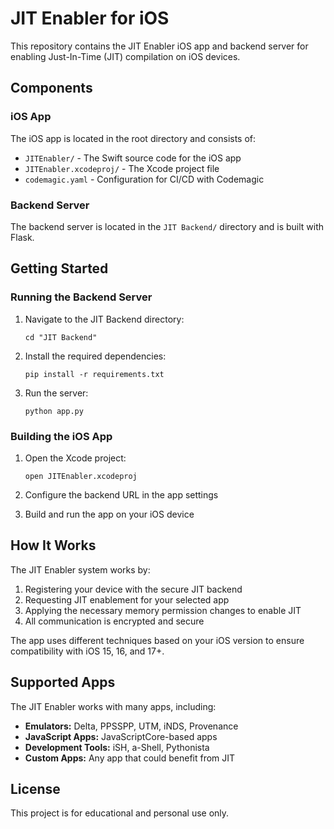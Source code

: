 # JIT Enabler for iOS

This repository contains the JIT Enabler iOS app and backend server for enabling Just-In-Time (JIT) compilation on iOS devices.

## Components

### iOS App

The iOS app is located in the root directory and consists of:

- `JITEnabler/` - The Swift source code for the iOS app
- `JITEnabler.xcodeproj/` - The Xcode project file
- `codemagic.yaml` - Configuration for CI/CD with Codemagic

### Backend Server

The backend server is located in the `JIT Backend/` directory and is built with Flask.

## Getting Started

### Running the Backend Server

1. Navigate to the JIT Backend directory:
   ```
   cd "JIT Backend"
   ```

2. Install the required dependencies:
   ```
   pip install -r requirements.txt
   ```

3. Run the server:
   ```
   python app.py
   ```

### Building the iOS App

1. Open the Xcode project:
   ```
   open JITEnabler.xcodeproj
   ```

2. Configure the backend URL in the app settings
3. Build and run the app on your iOS device

## How It Works

The JIT Enabler system works by:

1. Registering your device with the secure JIT backend
2. Requesting JIT enablement for your selected app
3. Applying the necessary memory permission changes to enable JIT
4. All communication is encrypted and secure

The app uses different techniques based on your iOS version to ensure compatibility with iOS 15, 16, and 17+.

## Supported Apps

The JIT Enabler works with many apps, including:

- **Emulators:** Delta, PPSSPP, UTM, iNDS, Provenance
- **JavaScript Apps:** JavaScriptCore-based apps
- **Development Tools:** iSH, a-Shell, Pythonista
- **Custom Apps:** Any app that could benefit from JIT

## License

This project is for educational and personal use only.